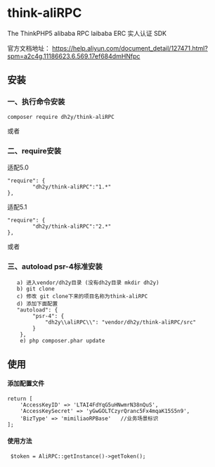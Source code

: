 # think-aliRPC
The ThinkPHP5 alibaba RPC
laibaba ERC 实人认证 SDK

官方文档地址： https://help.aliyun.com/document_detail/127471.html?spm=a2c4g.11186623.6.569.17ef684dmHNfpc
## 安装

### 一、执行命令安装
```
composer require dh2y/think-aliRPC
```

或者

### 二、require安装

  适配5.0
```
"require": {
        "dh2y/think-aliRPC":"1.*"
},
```

  适配5.1
```
"require": {
        "dh2y/think-aliRPC":"2.*"
},
```

或者
###  三、autoload psr-4标准安装
```
   a) 进入vendor/dh2y目录 (没有dh2y目录 mkdir dh2y)
   b) git clone 
   c) 修改 git clone下来的项目名称为think-aliRPC
   d) 添加下面配置
   "autoload": {
        "psr-4": {
            "dh2y\\aliRPC\\": "vendor/dh2y/think-aliRPC/src"
        }
    },
    e) php composer.phar update
```


## 使用
#### 添加配置文件
```
return [
    'AccessKeyID' => 'LTAI4FdYqG5uHNwmrN38nQuS',
    'AccessKeySecret' => 'yGwGOLTCzyrQranc5Fx4mqaK15S5n9',
    'BizType' => 'mimiliaoRPBase'   //业务场景标识
];
```

#### 使用方法
```
 $token = AliRPC::getInstance()->getToken();

```


